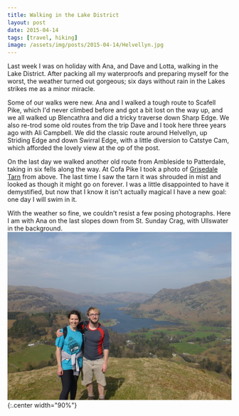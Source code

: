 ```yaml
---
title: Walking in the Lake District
layout: post
date: 2015-04-14
tags: [travel, hiking]
image: /assets/img/posts/2015-04-14/Helvellyn.jpg
---
```


Last week I was on holiday with Ana, and Dave and Lotta, walking in the Lake
District. After packing all my waterproofs and preparing myself for the worst,
the weather turned out gorgeous; six days without rain in the Lakes strikes me
as a minor miracle.

Some of our walks were new. Ana and I walked a tough route to Scafell Pike,
which I'd never climbed before and got a bit lost on the way up, and we all
walked up Blencathra and did a tricky traverse down Sharp Edge. We also re-trod
some old routes from the trip Dave and I took here three years ago with
Ali Campbell. We did the classic route around Helvellyn, up Striding Edge and
down Swirral Edge, with a little diversion to Catstye Cam, which afforded the
lovely view at the op of the post.

On the last day we walked another old route from Ambleside to Patterdale,
taking in six fells along the way. At Cofa Pike I took a photo of
<a href="/assets/img/posts/2015-04-14/Grisedale_tarn_2015.jpg" data-lightbox="grisedale"
data-title="Grisedale Tarn from above, 2015">Grisedale Tarn</a>
<a href="/assets/img/posts/2015-04-14/Grisedale_tarn_2012.jpg" data-lightbox="grisedale"
data-title="Grisedale Tarn shore, 2012"></a>
from above. The last time I saw the tarn it was shrouded in mist and looked
as though it might go on forever. I was a little disappointed to have it demystified,
but now that I know it isn't actually magical I have a new goal:
one day I will swim in it.

With the weather so fine, we couldn't resist a few posing photographs.
Here I am with Ana on the last slopes down from St. Sunday Crag, with Ullswater in the background.
![Tom & Ana Ullswater](/assets/img/posts/2015-04-14/posing.jpg){:.center width="90%"}
